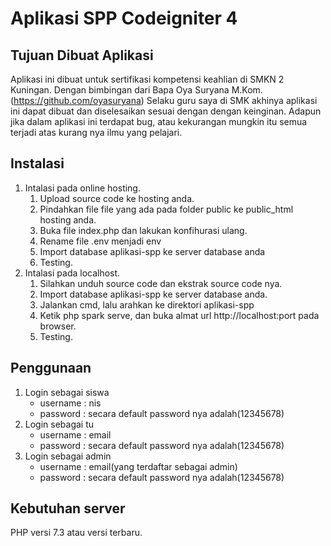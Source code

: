 # Aplikasi SPP Codeigniter 4

## Tujuan Dibuat Aplikasi

Aplikasi ini dibuat untuk sertifikasi kompetensi keahlian di SMKN 2 Kuningan. Dengan bimbingan dari Bapa Oya Suryana M.Kom. (https://github.com/oyasuryana) Selaku guru saya di SMK akhinya aplikasi ini dapat dibuat dan diselesaikan sesuai dengan dengan keinginan. Adapun jika dalam aplikasi ini terdapat bug, atau kekurangan mungkin itu semua terjadi atas kurang nya ilmu yang pelajari.

## Instalasi

1.  Intalasi pada online hosting.
    1. Upload source code ke hosting anda.
    2. Pindahkan file file yang ada pada folder public ke public_html hosting anda.
    3. Buka file index.php dan lakukan konfihurasi ulang. 
    4. Rename file .env menjadi env
    5. Import database aplikasi-spp ke server database anda
    6. Testing.
2.  Intalasi pada localhost.
    1. Silahkan unduh source code dan ekstrak source code nya.
    5. Import database aplikasi-spp ke server database anda.
    6. Jalankan cmd, lalu arahkan ke direktori aplikasi-spp
    7. Ketik php spark serve, dan buka almat url http://localhost:port pada browser.
    8. Testing.

## Penggunaan

1. Login sebagai siswa
   - username : nis
   - password : secara default password nya adalah(12345678)
2. Login sebagai tu
   - username : email
   - password : secara default password nya adalah(12345678)
3. Login sebagai admin
   - username : email(yang terdaftar sebagai admin)
   - password : secara default password nya adalah(12345678)

## Kebutuhan server

PHP versi 7.3 atau versi terbaru.
